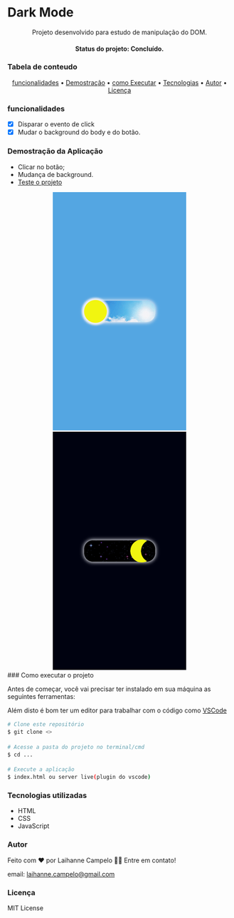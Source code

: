 # Dark Mode
<p align="center">Projeto desenvolvido para estudo de manipulação do DOM.
</p>
<h4 align="center"> Status do projeto: Concluído.</h4>

### Tabela de conteudo

<p align="center">
<a href="#funcionalidades">funcionalidades</a> • 
<a href="#Demostração-da-Aplicação">Demostração</a> • 
<a href="#Como-executar-o-projeto">como Executar</a> • 
<a href="#Tecnologias-utilizadas">Tecnologias</a> •   
<a href="#autor">Autor</a> •
<a href="#licenc-a">Licença</a> 
</p>

### funcionalidades

- [x] Disparar o evento de click
- [x] Mudar o background do body e do botão.

### Demostração da Aplicação
* Clicar no botão;
* Mudança de background.
* <a href="https://laicampelo.github.io/dark-mode/">Teste o projeto</a>
<div align="center">
<img width="300" src="dia.png"> <img width="300" src="noite.png">
</div>
### Como executar o projeto

Antes de começar, você vai precisar ter instalado em sua máquina as seguintes ferramentas:

Além disto é bom ter um editor para trabalhar com o código como [VSCode](https://code.visualstudio.com/)

```bash
# Clone este repositório
$ git clone <>

# Acesse a pasta do projeto no terminal/cmd
$ cd ...

# Execute a aplicação 
$ index.html ou server live(plugin do vscode)
```
            

### Tecnologias utilizadas

* HTML
* CSS
* JavaScript

### Autor
Feito com ❤️ por Laihanne Campelo 👋🏽 Entre em contato!

email: laihanne.campelo@gmail.com

### Licença
MIT License
